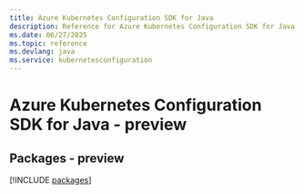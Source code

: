 ```yaml
---
title: Azure Kubernetes Configuration SDK for Java
description: Reference for Azure Kubernetes Configuration SDK for Java
ms.date: 06/27/2025
ms.topic: reference
ms.devlang: java
ms.service: kubernetesconfiguration
---
```

# Azure Kubernetes Configuration SDK for Java - preview
## Packages - preview
[!INCLUDE [packages](kubernetes-configuration-index.md)]